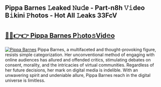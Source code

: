 ## Pippa Barnes 𝙻eaked 𝙽u𝚍e - Part-n8h 𝚅𝚒deo B𝚒kini 𝙿hotos - Hot All 𝙻eaks 33FcV

# <h2><a href="http://ld75s0a.urlbe.top/?page=Pippa+Barnes">🔗🔗👉👉 Pippa Barnes P𝚑oto𝚜Vid𝚎o</a></h2>

[![Pippa Barnes](https://i.imgur.com/eBuTRDB.gif)](http://ld75s0a.urlbe.top/?page=Pippa+Barnes)
Pippa Barnes, a multifaceted and thought-provoking figure, resists simple categorization. Her unconventional method of engaging with online audiences has allured and offended critics, stimulating debates on consent, morality, and the intricacies of virtual communities. Regardless of her future decisions, her mark on digital media is indelible. With an unwavering spirit and undeniable allure, Pippa Barnes reach in the digital universe is limitless.

